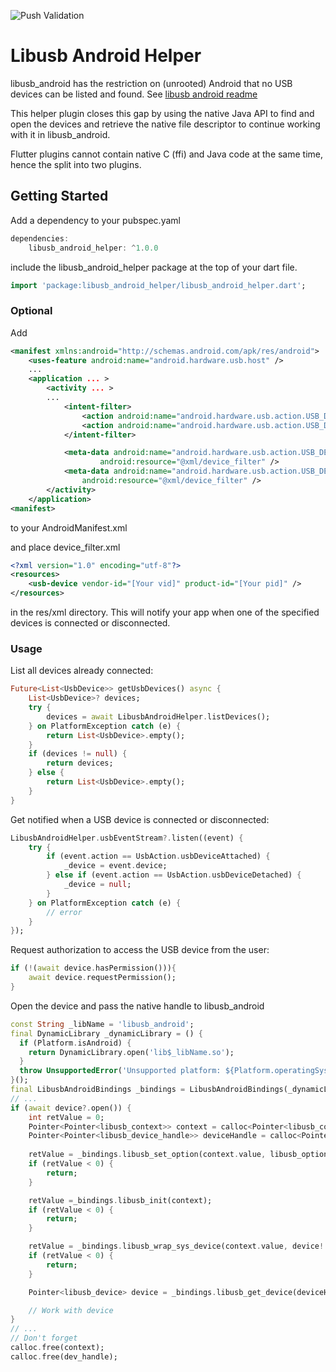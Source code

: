 ![Push Validation](https://github.com/scavanger/libusb_android_helper/actions/workflows/dart.yml/badge.svg?event=push)
# Libusb Android Helper

libusb_android has the restriction on (unrooted) Android that no USB devices can be listed and found. 
See [libusb android readme](https://github.com/libusb/libusb/blob/master/android/README)

This helper plugin closes this gap by using the native Java API to find and open the devices and retrieve the native file descriptor to continue working with it in libusb_android.

Flutter plugins cannot contain native C (ffi) and Java code at the same time, hence the split into two plugins.

## Getting Started

Add a dependency to your pubspec.yaml

```dart
dependencies:
	libusb_android_helper: ^1.0.0
```

include the libusb_android_helper package at the top of your dart file.

```dart
import 'package:libusb_android_helper/libusb_android_helper.dart';
```

### Optional

Add
```xml
<manifest xmlns:android="http://schemas.android.com/apk/res/android">
    <uses-feature android:name="android.hardware.usb.host" />
    ...
    <application ... >
        <activity ... >
        ...
            <intent-filter>
                <action android:name="android.hardware.usb.action.USB_DEVICE_ATTACHED"/>
                <action android:name="android.hardware.usb.action.USB_DEVICE_DETACHED"/>
            </intent-filter>

            <meta-data android:name="android.hardware.usb.action.USB_DEVICE_ATTACHED"
                    android:resource="@xml/device_filter" />
            <meta-data android:name="android.hardware.usb.action.USB_DEVICE_DETACHED"
                android:resource="@xml/device_filter" />
        </activity>
    </application>
<manifest>
```
to your AndroidManifest.xml

and place device_filter.xml
```xml
<?xml version="1.0" encoding="utf-8"?>
<resources>
    <usb-device vendor-id="[Your vid]" product-id="[Your pid]" />
</resources>
```
in the res/xml directory. This will notify your app when one of the specified devices
is connected or disconnected.

### Usage

List all devices already connected:

```dart
Future<List<UsbDevice>> getUsbDevices() async {
    List<UsbDevice>? devices;
    try {
        devices = await LibusbAndroidHelper.listDevices();
    } on PlatformException catch (e) {
        return List<UsbDevice>.empty();
    }
    if (devices != null) {
        return devices;
    } else {
        return List<UsbDevice>.empty();
    }
}
```

Get notified when a USB device is connected or disconnected:
```dart
LibusbAndroidHelper.usbEventStream?.listen((event) {
    try {
        if (event.action == UsbAction.usbDeviceAttached) {
            _device = event.device;
        } else if (event.action == UsbAction.usbDeviceDetached) {
            _device = null;
        }
    } on PlatformException catch (e) {
        // error
    }
});
```

Request authorization to access the USB device from the user:
```dart
if (!(await device.hasPermission())){
    await device.requestPermission();
}
```

Open the device and pass the native handle to libusb_android
```dart
const String _libName = 'libusb_android';
final DynamicLibrary _dynamicLibrary = () {
  if (Platform.isAndroid) {
    return DynamicLibrary.open('lib$_libName.so');
  }
  throw UnsupportedError('Unsupported platform: ${Platform.operatingSystem}');
}();
final LibusbAndroidBindings _bindings = LibusbAndroidBindings(_dynamicLibrary);
// ...
if (await device?.open()) {
    int retValue = 0;
    Pointer<Pointer<libusb_context>> context = calloc<Pointer<libusb_context>>();
    Pointer<Pointer<libusb_device_handle>> deviceHandle = calloc<Pointer<libusb_device_handle>>();
    
    retValue = _bindings.libusb_set_option(context.value, libusb_option.LIBUSB_OPTION_NO_DEVICE_DISCOVERY);
    if (retValue < 0) {
        return;
    }

    retValue =_bindings.libusb_init(context);
    if (retValue < 0) {
        return;
    }

    retValue = _bindings.libusb_wrap_sys_device(context.value, device!.handle, deviceHandle);
    if (retValue < 0) {
        return;
    }

    Pointer<libusb_device> device = _bindings.libusb_get_device(deviceHandle.value);

    // Work with device
}
// ...
// Don't forget
calloc.free(context);
calloc.free(dev_handle);
```
